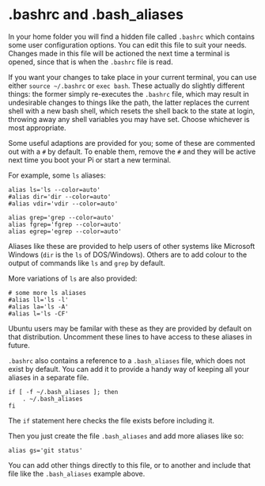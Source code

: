 # .bashrc and .bash_aliases

In your home folder you will find a hidden file called `.bashrc` which contains some user configuration options. You can edit this file to suit your needs. Changes made in this file will be actioned the next time a terminal is opened, since that is when the `.bashrc` file is read.

If you want your changes to take place in your current terminal, you can use either `source ~/.bashrc` or `exec bash`. These actually do slightly different things: the former simply re-executes the `.bashrc` file, which may result in undesirable changes to things like the path, the latter replaces the current shell with a new bash shell, which resets the shell back to the state at login, throwing away any shell variables you may have set. Choose whichever is most appropriate.

Some useful adaptions are provided for you; some of these are commented out with a `#` by default. To enable them, remove the `#` and they will be active next time you boot your Pi or start a new terminal.

For example, some `ls` aliases:

```
alias ls='ls --color=auto'
#alias dir='dir --color=auto'
#alias vdir='vdir --color=auto'

alias grep='grep --color=auto'
alias fgrep='fgrep --color=auto'
alias egrep='egrep --color=auto'
```
Aliases like these are provided to help users of other systems like Microsoft Windows (`dir` is the `ls` of DOS/Windows). Others are to add colour to the output of commands like `ls` and `grep` by default.

More variations of `ls` are also provided:

```
# some more ls aliases
#alias ll='ls -l'
#alias la='ls -A'
#alias l='ls -CF'
```

Ubuntu users may be familar with these as they are provided by default on that distribution. Uncomment these lines to have access to these aliases in future.

`.bashrc` also contains a reference to a `.bash_aliases` file, which does not exist by default. You can add it to provide a handy way of keeping all your aliases in a separate file.

```
if [ -f ~/.bash_aliases ]; then
    . ~/.bash_aliases
fi
```

The `if` statement here checks the file exists before including it.

Then you just create the file `.bash_aliases` and add more aliases like so:

```
alias gs='git status'
```

You can add other things directly to this file, or to another and include that file like the `.bash_aliases` example above.

